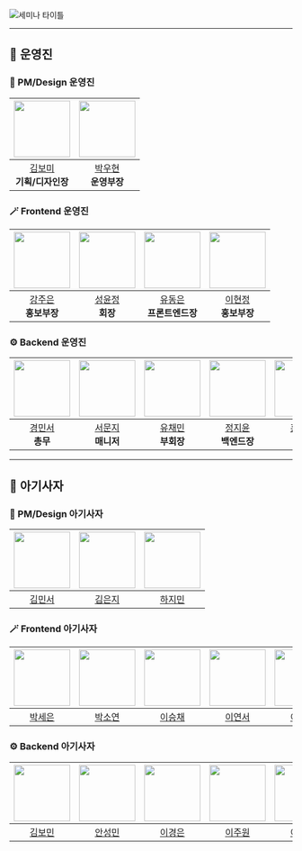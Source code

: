 ![세미나 타이틀](https://github.com/user-attachments/assets/2732ce17-7ea6-43af-ab8c-091817afd2d7)



---

## 🦁 운영진

### 🎨 PM/Design 운영진
| <img src="https://avatars.githubusercontent.com/u/162779239?v=4" width="100"> | <img src="https://avatars.githubusercontent.com/u/162848778?v=4" width="100"> |
|:---:|:---:|
| [김보미](https://github.com/bomi03) <br> **기획/디자인장** | [박우현](https://github.com/WooHyunn) <br> **운영부장** |

### 🪄 Frontend 운영진
| <img src="https://avatars.githubusercontent.com/u/162423549?v=4" width="100"> | <img src="https://avatars.githubusercontent.com/u/150876747?v=4" width="100"> | <img src="https://avatars.githubusercontent.com/u/130419669?v=4" width="100"> | <img src="https://avatars.githubusercontent.com/u/141445766?v=4" width="100"> |
|:---:|:---:|:---:|:---:|
| [강주은](https://github.com/kangjuen) <br> **홍보부장** | [성윤정](https://github.com/ynzung) <br> **회장**| [유동은](https://github.com/uehddms) <br> **프론트엔드장** | [이현정](https://github.com/hyhy-j) <br> **홍보부장** |

### ⚙️ Backend 운영진
| <img src="https://avatars.githubusercontent.com/u/110973127?v=4" width="100"> | <img src="https://avatars.githubusercontent.com/u/162777421?v=4" width="100"> | <img src="https://avatars.githubusercontent.com/u/113892409?v=4" width="100"> | <img src="https://avatars.githubusercontent.com/u/111862541?v=4" width="100"> | <img src="https://avatars.githubusercontent.com/u/128593886?v=4" width="100"> |
|:---:|:---:|:---:|:---:|:---:|
| [경민서](https://github.com/mxinseo) <br> **총무** | [서문지](https://github.com/SEOMUNJI) <br> **매니저** | [유채민](https://github.com/chaeminyu) <br> **부회장** | [정지윤](https://github.com/y11n) <br> **백엔드장** | [홍상희](https://github.com/SangHee-Hong) <br> **서기** |

---

## 🦁 아기사자

### 🎨 PM/Design 아기사자
| <img src="https://avatars.githubusercontent.com/u/201688436?v=4" width="100"> | <img src="https://avatars.githubusercontent.com/u/150143614?v=4" width="100"> | <img src="https://avatars.githubusercontent.com/u/163178666?v=4" width="100"> |
|:---:|:---:|:---:|
| [김민서](https://github.com/danginseo) | [김은지](https://github.com/rladmswl1116) | [하지민](https://github.com/JiiminHa) |

### 🪄 Frontend 아기사자
| <img src="https://avatars.githubusercontent.com/u/155715979?v=4" width="100"> | <img src="https://avatars.githubusercontent.com/u/201974994?v=4" width="100"> | <img src="https://avatars.githubusercontent.com/u/163426589?v=4" width="100"> | <img src="https://avatars.githubusercontent.com/u/128563979?v=4" width="100"> | <img src="https://avatars.githubusercontent.com/u/201959271?v=4" width="100"> | <img src="https://avatars.githubusercontent.com/u/202502918?v=4" width="100"> |
|:---:|:---:|:---:|:---:|:---:|:---:|
| [박세은](https://github.com/JMUNG1) | [박소연](https://github.com/ss0yaa) | [이승채](https://github.com/chootkuri) | [이연서](https://github.com/yexnsxo) | [이채빈](https://github.com/chaebin1207) | [정교은](https://github.com/kyooonnnggg) |

### ⚙️ Backend 아기사자
| <img src="https://avatars.githubusercontent.com/u/157809900?v=4" width="100"> | <img src="https://avatars.githubusercontent.com/u/135509721?v=4" width="100"> | <img src="https://avatars.githubusercontent.com/u/167386241?v=4" width="100"> | <img src="https://avatars.githubusercontent.com/u/141477787?v=4" width="100"> | <img src="https://avatars.githubusercontent.com/u/108567566?v=4" width="100"> | <img src="https://avatars.githubusercontent.com/u/200498146?v=4" width="100"> |
|:---:|:---:|:---:|:---:|:---:|:---:|
| [김보민](https://github.com/bluebomin) | [안성민](https://github.com/minnnnnnni) | [이경은](https://github.com/ruddmslee) | [이주원](https://github.com/jwdebbie) | [이혜지](https://github.com/haejee0514) | [최서아](https://github.com/seeoah) |

